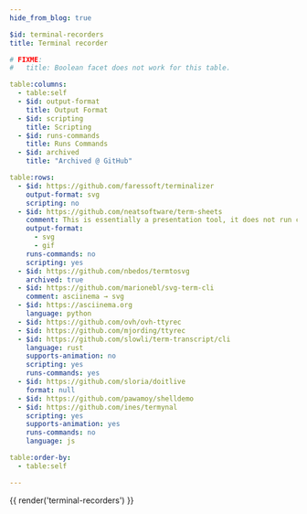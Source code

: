 ```yaml
---
hide_from_blog: true

$id: terminal-recorders
title: Terminal recorder

# FIXME:
#   title: Boolean facet does not work for this table.

table:columns:
  - table:self
  - $id: output-format
    title: Output Format
  - $id: scripting
    title: Scripting
  - $id: runs-commands
    title: Runs Commands
  - $id: archived
    title: "Archived @ GitHub"

table:rows:
  - $id: https://github.com/faressoft/terminalizer
    output-format: svg
    scripting: no
  - $id: https://github.com/neatsoftware/term-sheets
    comment: This is essentially a presentation tool, it does not run commands itself. Instead, it playbacks a script.
    output-format:
      - svg
      - gif
    runs-commands: no
    scripting: yes
  - $id: https://github.com/nbedos/termtosvg
    archived: true
  - $id: https://github.com/marionebl/svg-term-cli
    comment: asciinema → svg
  - $id: https://asciinema.org
    language: python
  - $id: https://github.com/ovh/ovh-ttyrec
  - $id: https://github.com/mjording/ttyrec
  - $id: https://github.com/slowli/term-transcript/cli
    language: rust
    supports-animation: no
    scripting: yes
    runs-commands: yes
  - $id: https://github.com/sloria/doitlive
    format: null
  - $id: https://github.com/pawamoy/shelldemo
  - $id: https://github.com/ines/termynal
    scripting: yes
    supports-animation: yes
    runs-commands: no
    language: js

table:order-by:
  - table:self

---
```


{{ render('terminal-recorders') }}
